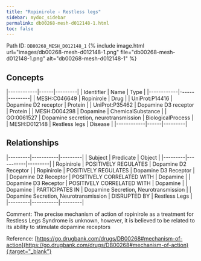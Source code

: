 ```yaml
---
title: "Ropinirole - Restless legs"
sidebar: mydoc_sidebar
permalink: db00268-mesh-d012148-1.html
toc: false 
---
```



Path ID: `DB00268_MESH_D012148_1`
{% include image.html url="images/db00268-mesh-d012148-1.png" file="db00268-mesh-d012148-1.png" alt="db00268-mesh-d012148-1" %}

## Concepts

|------------|------|---------|
| Identifier | Name | Type    |
|------------|------|---------|
| MESH:C046649 | Ropinirole | Drug |
| UniProt:P14416 | Dopamine D2 receptor | Protein |
| UniProt:P35462 | Dopamine D3 receptor | Protein |
| MESH:D004298 | Dopamine | ChemicalSubstance |
| GO:0061527 | Dopamine secretion, neurotransmission | BiologicalProcess |
| MESH:D012148 | Restless legs | Disease |
|------------|------|---------|

## Relationships

|---------|-----------|---------|
| Subject | Predicate | Object  |
|---------|-----------|---------|
| Ropinirole | POSITIVELY REGULATES | Dopamine D2 Receptor |
| Ropinirole | POSITIVELY REGULATES | Dopamine D3 Receptor |
| Dopamine D2 Receptor | POSITIVELY CORRELATED WITH | Dopamine |
| Dopamine D3 Receptor | POSITIVELY CORRELATED WITH | Dopamine |
| Dopamine | PARTICIPATES IN | Dopamine Secretion, Neurotransmission |
| Dopamine Secretion, Neurotransmission | DISRUPTED BY | Restless Legs |
|---------|-----------|---------|

Comment: The precise mechanism of action of ropinirole as a treatment for Restless Legs Syndrome is unknown, however, it is believed to be related to its ability to stimulate dopamine receptors

Reference: [https://go.drugbank.com/drugs/DB00268#mechanism-of-action](https://go.drugbank.com/drugs/DB00268#mechanism-of-action){:target="_blank"}